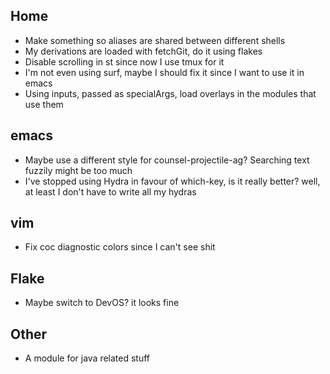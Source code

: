 ## Home
* Make something so aliases are shared between different shells
* My derivations are loaded with fetchGit, do it using flakes
* Disable scrolling in st since now I use tmux for it
* I'm not even using surf, maybe I should fix it since I want to use it in emacs
* Using inputs, passed as specialArgs, load overlays in the modules that use them

## emacs
* Maybe use a different style for counsel-projectile-ag? Searching text fuzzily might be too much
* I've stopped using Hydra in favour of which-key, is it really better? well, at least I don't have to write all my hydras

## vim
* Fix coc diagnostic colors since I can't see shit

## Flake
* Maybe switch to DevOS? it looks fine

## Other
* A module for java related stuff
